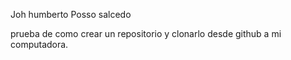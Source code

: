 Joh humberto Posso salcedo

prueba de como crear un repositorio y clonarlo desde github a mi computadora.